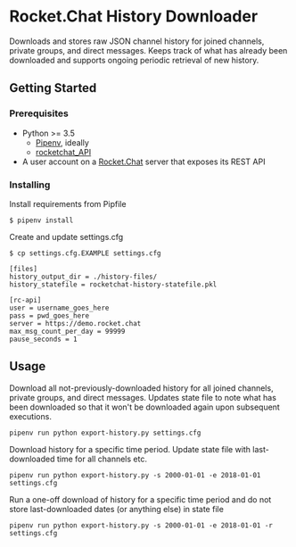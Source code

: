 # Rocket.Chat History Downloader

Downloads and stores raw JSON channel history for joined channels, private groups, and direct messages. Keeps track of what has already been downloaded and supports ongoing periodic retrieval of new history.

## Getting Started

### Prerequisites

* Python >= 3.5
  * [Pipenv](https://github.com/pypa/pipenv), ideally
  * [rocketchat_API](https://github.com/jadolg/rocketchat_API)
* A user account on a [Rocket.Chat](https://rocket.chat/) server that exposes its REST API

### Installing

Install requirements from Pipfile

    $ pipenv install

Create and update settings.cfg

    $ cp settings.cfg.EXAMPLE settings.cfg
    
```
[files]
history_output_dir = ./history-files/
history_statefile = rocketchat-history-statefile.pkl

[rc-api]
user = username_goes_here
pass = pwd_goes_here
server = https://demo.rocket.chat
max_msg_count_per_day = 99999
pause_seconds = 1
```

## Usage

Download all not-previously-downloaded history for all joined channels, private groups, and direct messages. Updates state file to note what has been downloaded so that it won't be downloaded again upon subsequent executions.

```
pipenv run python export-history.py settings.cfg
```

Download history for a specific time period. Update state file with last-downloaded time for all channels etc.

```
pipenv run python export-history.py -s 2000-01-01 -e 2018-01-01 settings.cfg
```

Run a one-off download of history for a specific time period and do not store last-downloaded dates (or anything else) in state file

```
pipenv run python export-history.py -s 2000-01-01 -e 2018-01-01 -r settings.cfg
```

